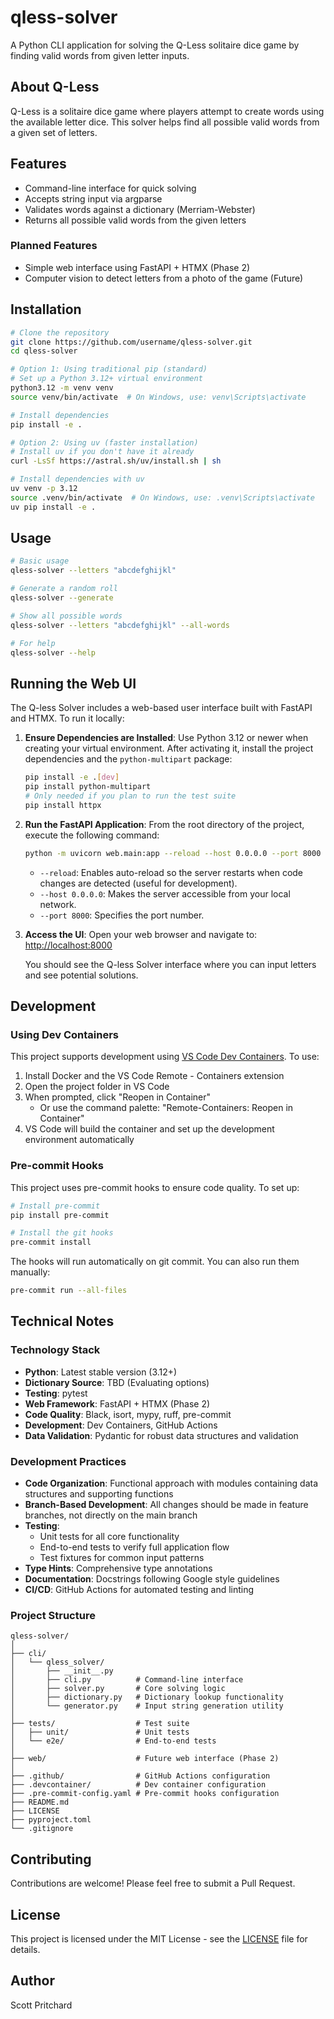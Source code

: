 # qless-solver

A Python CLI application for solving the Q-Less solitaire dice game by finding valid words from given letter inputs.

## About Q-Less

Q-Less is a solitaire dice game where players attempt to create words using the available letter dice. This solver helps find all possible valid words from a given set of letters.

## Features

- Command-line interface for quick solving
- Accepts string input via argparse
- Validates words against a dictionary (Merriam-Webster)
- Returns all possible valid words from the given letters

### Planned Features

- Simple web interface using FastAPI + HTMX (Phase 2)
- Computer vision to detect letters from a photo of the game (Future)

## Installation

```bash
# Clone the repository
git clone https://github.com/username/qless-solver.git
cd qless-solver

# Option 1: Using traditional pip (standard)
# Set up a Python 3.12+ virtual environment
python3.12 -m venv venv
source venv/bin/activate  # On Windows, use: venv\Scripts\activate

# Install dependencies
pip install -e .

# Option 2: Using uv (faster installation)
# Install uv if you don't have it already
curl -LsSf https://astral.sh/uv/install.sh | sh

# Install dependencies with uv
uv venv -p 3.12
source .venv/bin/activate  # On Windows, use: .venv\Scripts\activate
uv pip install -e .
```

## Usage

```bash
# Basic usage
qless-solver --letters "abcdefghijkl"

# Generate a random roll
qless-solver --generate

# Show all possible words
qless-solver --letters "abcdefghijkl" --all-words

# For help
qless-solver --help
```

## Running the Web UI

The Q-less Solver includes a web-based user interface built with FastAPI and HTMX. To run it locally:

1.  **Ensure Dependencies are Installed**:
    Use Python 3.12 or newer when creating your virtual environment. After activating it, install the project dependencies and the `python-multipart` package:
    ```bash
    pip install -e .[dev]
    pip install python-multipart
    # Only needed if you plan to run the test suite
    pip install httpx
    ```

2.  **Run the FastAPI Application**:
    From the root directory of the project, execute the following command:
    ```bash
    python -m uvicorn web.main:app --reload --host 0.0.0.0 --port 8000
    ```
    - `--reload`: Enables auto-reload so the server restarts when code changes are detected (useful for development).
    - `--host 0.0.0.0`: Makes the server accessible from your local network.
    - `--port 8000`: Specifies the port number.

3.  **Access the UI**:
    Open your web browser and navigate to:
    [http://localhost:8000](http://localhost:8000)

    You should see the Q-less Solver interface where you can input letters and see potential solutions.

## Development

### Using Dev Containers

This project supports development using [VS Code Dev Containers](https://code.visualstudio.com/docs/remote/containers). To use:

1. Install Docker and the VS Code Remote - Containers extension
2. Open the project folder in VS Code
3. When prompted, click "Reopen in Container"
   - Or use the command palette: "Remote-Containers: Reopen in Container"
4. VS Code will build the container and set up the development environment automatically

### Pre-commit Hooks

This project uses pre-commit hooks to ensure code quality. To set up:

```bash
# Install pre-commit
pip install pre-commit

# Install the git hooks
pre-commit install
```

The hooks will run automatically on git commit. You can also run them manually:

```bash
pre-commit run --all-files
```

## Technical Notes

### Technology Stack

- **Python**: Latest stable version (3.12+)
- **Dictionary Source**: TBD (Evaluating options)
- **Testing**: pytest
- **Web Framework**: FastAPI + HTMX (Phase 2)
- **Code Quality**: Black, isort, mypy, ruff, pre-commit
- **Development**: Dev Containers, GitHub Actions
- **Data Validation**: Pydantic for robust data structures and validation

### Development Practices

- **Code Organization**: Functional approach with modules containing data structures and supporting functions
- **Branch-Based Development**: All changes should be made in feature branches, not directly on the main branch
- **Testing**:
  - Unit tests for all core functionality
  - End-to-end tests to verify full application flow
  - Test fixtures for common input patterns
- **Type Hints**: Comprehensive type annotations
- **Documentation**: Docstrings following Google style guidelines
- **CI/CD**: GitHub Actions for automated testing and linting

### Project Structure

```
qless-solver/
│
├── cli/
│   └── qless_solver/
│       ├── __init__.py
│       ├── cli.py          # Command-line interface
│       ├── solver.py       # Core solving logic
│       ├── dictionary.py   # Dictionary lookup functionality
│       └── generator.py    # Input string generation utility
│
├── tests/                  # Test suite
│   ├── unit/               # Unit tests
│   └── e2e/                # End-to-end tests
│
├── web/                    # Future web interface (Phase 2)
│
├── .github/                # GitHub Actions configuration
├── .devcontainer/          # Dev container configuration
├── .pre-commit-config.yaml # Pre-commit hooks configuration
├── README.md
├── LICENSE
├── pyproject.toml
└── .gitignore
```

## Contributing

Contributions are welcome! Please feel free to submit a Pull Request.

## License

This project is licensed under the MIT License - see the [LICENSE](LICENSE) file for details.

## Author

Scott Pritchard
